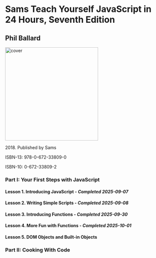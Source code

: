 <h1>Sams Teach Yourself JavaScript in 24 Hours, Seventh Edition</h1>
<h2>Phil Ballard</h2>
<img src="https://m.media-amazon.com/images/I/613+oPGwHhL._SL1046_.jpg" alt="cover" height="300px">
<p>2018. Published by Sams</p>
<p>ISBN-13: 978-0-672-33809-0</p>
<p>ISBN-10: 0-672-33809-2</p>

<h3>Part I: Your First Steps with JavaScript</h3>
<h4>Lesson 1. Introducing JavaScript - <em>Completed 2025-09-07</em></h4>
<h4>Lesson 2. Writing Simple Scripts - <em>Completed 2025-09-08</em></h4>
<h4>Lesson 3. Introducing Functions - <em>Completed 2025-09-30</em></h4>
<h4>Lesson 4. More Fun with Functions - <em>Completed 2025-10-01</em></h4>
<h4>Lesson 5. DOM Objects and Built-in Objects</h4>

<h3>Part II: Cooking With Code</h3>
